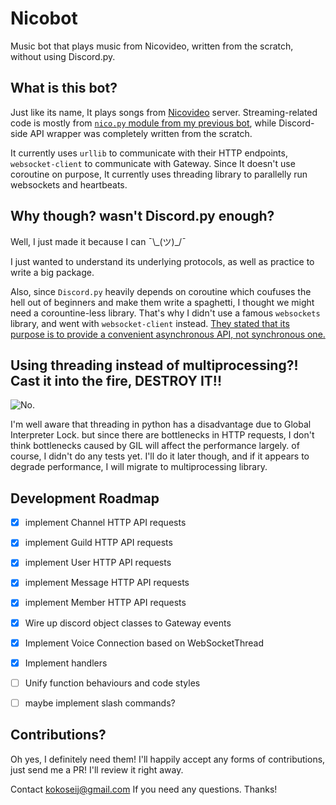 # Nicobot
Music bot that plays music from Nicovideo, written from the scratch, without using Discord.py.

## What is this bot?
Just like its name, It plays songs from [Nicovideo](https://nicovideo.jp) server. Streaming-related code is mostly from [`nico.py` module from my previous bot](https://github.com/KokoseiJ/DiscordBot/blob/master/modules/nico.py), while Discord-side API wrapper was completely written from the scratch.

It currently uses `urllib` to communicate with their HTTP endpoints, `websocket-client` to communicate with Gateway. 
Since It doesn't use coroutine on purpose, It currently uses threading library to parallelly run websockets and heartbeats.

## Why though? wasn't Discord.py enough?
Well, I just made it because I can ¯\\\_(ツ)\_/¯

I just wanted to understand its underlying protocols, as well as practice to write a big package.

Also, since `Discord.py` heavily depends on coroutine which coufuses the hell out of beginners and make them write a spaghetti,
I thought we might need a corountine-less library. That's why I didn't use a famous `websockets` library, and went with `websocket-client` instead. [They stated that its purpose is to provide a convenient asynchronous API, not synchronous one.](https://github.com/aaugustin/websockets/issues/173)

## Using threading instead of multiprocessing?! Cast it into the fire, DESTROY IT!!
![No.](https://media1.tenor.com/images/27364728e09d58e670154b50a59ca9c8/tenor.gif?itemid=5743603)

I'm well aware that threading in python has a disadvantage due to Global Interpreter Lock. but since there are bottlenecks in HTTP requests, I don't think bottlenecks caused by GIL will affect the performance largely. of course, I didn't do any tests yet. I'll do it later though, and if it appears to degrade performance, I will migrate to multiprocessing library.

## Development Roadmap
- [x] implement Channel HTTP API requests

- [x] implement Guild HTTP API requests

- [x] implement User HTTP API requests

- [x] implement Message HTTP API requests

- [x] implement Member HTTP API requests

- [x] Wire up discord object classes to Gateway events

- [x] Implement Voice Connection based on WebSocketThread

- [x] Implement handlers

- [ ] Unify function behaviours and code styles

- [ ] maybe implement slash commands?

## Contributions?
Oh yes, I definitely need them! I'll happily accept any forms of contributions, just send me a PR! I'll review it right away.

Contact kokoseij@gmail.com If you need any questions. Thanks!
